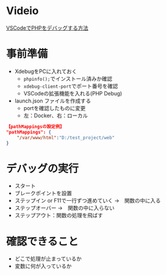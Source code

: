 # Videio
[VSCodeでPHPをデバッグする方法](https://www.youtube.com/watch?v=Rnos6bMnTGo)

# 事前準備
- XdebugをPCに入れておく
    - `phpinfo();`でインストール済みか確認
    - `xdebug-client-port`でポート番号を確認
    - VSCodeの拡張機能を入れる(PHP Debug)
- launch.json ファイルを作成する
    - portを確認したものに変更
    - 左：Docker、右：ローカル

```json
【pathMappingsの設定例】
"pathMappings": {
    "/var/www/html":"D:/test_project/web"
}
```

# デバッグの実行
- スタート
- ブレークポイントを設置
- ステップイン or F11で一行ずつ進めていく →　関数の中に入る
- ステップオーバー →　関数の中に入らない
- ステップアウト：関数の処理を飛ばす

# 確認できること
- どこで処理が止まっているか
- 変数に何が入っているか